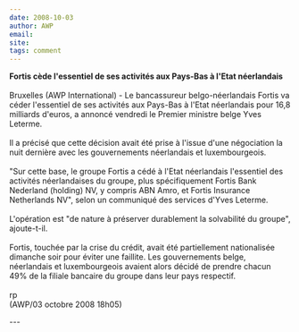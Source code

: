 ```yaml
---
date: 2008-10-03
author: AWP
email: 
site: 
tags: comment
---
```


<p>
<b>Fortis cède l'essentiel de ses activités aux Pays-Bas à l'Etat néerlandais</b>
<br/><br/>
Bruxelles (AWP International) - Le bancassureur belgo-néerlandais Fortis va céder l'essentiel de ses activités aux Pays-Bas à l'Etat néerlandais pour 16,8 milliards d'euros, a annoncé vendredi le Premier ministre belge Yves Leterme.
<br/><br/>
Il a précisé que cette décision avait été prise à l'issue d'une négociation la nuit dernière avec les gouvernements néerlandais et luxembourgeois.
<br/><br/>
"Sur cette base, le groupe Fortis a cédé à l'Etat néerlandais l'essentiel des activités néerlandaises du groupe, plus spécifiquement Fortis Bank Nederland (holding) NV, y compris ABN Amro, et Fortis Insurance Netherlands NV", selon un communiqué des services d'Yves Leterme.
<br/><br/>
L'opération est "de nature à préserver durablement la solvabilité du groupe", ajoute-t-il.
<br/><br/>
Fortis, touchée par la crise du crédit, avait été partiellement nationalisée dimanche soir pour éviter une faillite. Les gouvernements belge, néerlandais et luxembourgeois avaient alors décidé de prendre chacun 49% de la filiale bancaire du groupe dans leur pays respectif.
<br/><br/>
rp<br/>
(AWP/03 octobre 2008 18h05) 
</p>
---